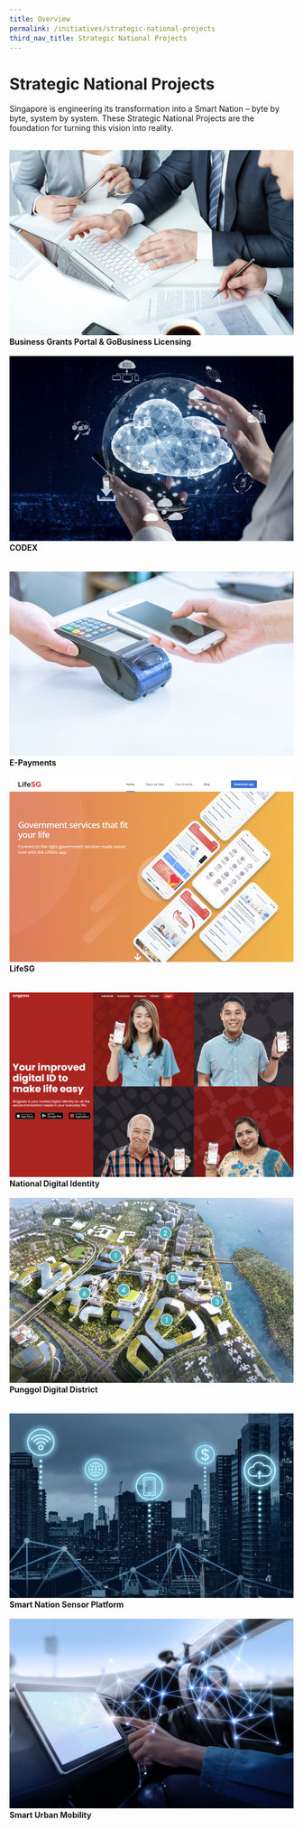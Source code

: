 ```yaml
---
title: Overview
permalink: /initiatives/strategic-national-projects
third_nav_title: Strategic National Projects
---
```

# Strategic National Projects

Singapore is engineering its transformation into a Smart Nation – byte by byte, system by system. These Strategic National Projects are the foundation for turning this vision into reality.  

<br>
<div class="row">  
  <div class="col"> 
    <a href="initiatives/strategic-national-projects/business-grants-gobusiness-licensing"><img src="/images/initiatives/business-grant-portal-overview.jpeg"></a><br>
    <div class="header"><b>Business Grants Portal & GoBusiness Licensing</b></div><br>
  </div>
  	<div class="col"> 
      <a href="/initiatives/strategic-national-projects/codex"><img src="/images/initiatives/Codex-snp.jpeg"></a><br>
      <div class="header"><b>CODEX</b></div>  <br>
  </div>

<br>
<div class="row">  
  <div class="col"> 
    <a href="/initiatives/strategic-national-projects/e-payments"><img src="/images/initiatives/e-payments-snp.jpeg"></a><br>
    <div class="header"><b>E-Payments</b></div><br>
  </div>
  	<div class="col"> 
      <a href="/initiatives/strategic-national-projects/lifesg"><img src="/images/initiatives/lifesg.jpeg"></a><br>
      <div class="header"><b>LifeSG</b></div>  <br>
  </div>

<br>
<div class="row">  
  <div class="col"> 
    <a href="/initiatives/strategic-national-projects/national-digital-identity"><img src="/images/initiatives/Singpass-website.jpeg"></a><br>
    <div class="header"><b>National Digital Identity</b></div><br>
  </div>
  	<div class="col"> 
      <a href="/initiatives/strategic-national-projects/punggol-digital-district"><img src="/images/initiatives/pdd.jpeg"></a><br>
      <div class="header"><b>Punggol Digital District</b></div>  <br>
  </div>

<br>
<div class="row">  
  <div class="col"> 
    <a href="/initiatives/strategic-national-projects/smart-nation-sensor-platform"><img src="/images/initiatives/smart-nation-sensor-platform-snp.jpeg"></a><br>
    <div class="header"><b>Smart Nation Sensor Platform</b></div><br>
  </div>
  	<div class="col"> 
      <a href="/initiatives/strategic-national-projects/smart-urban-mobility"><img src="/images/initiatives/smart-urban-mobility.jpg"></a><br>
      <div class="header"><b>Smart Urban Mobility</b></div>  <br>
  </div>



